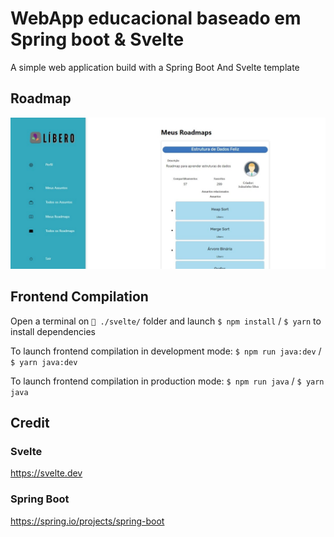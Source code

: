 # WebApp educacional baseado em Spring boot & Svelte

A simple web application build with a Spring Boot And Svelte template
## Roadmap

![Screenshot de Roadmap](./images/18018_localhost.jpeg)
## Frontend Compilation

Open a terminal on `📂 ./svelte/` folder 
and launch `$ npm install` / `$ yarn`
to install dependencies

To launch frontend compilation in development mode:
`$ npm run java:dev` / `$ yarn java:dev`

To launch frontend compilation in production mode:
`$ npm run java` / `$ yarn java`

## Credit

### Svelte

https://svelte.dev

### Spring Boot

https://spring.io/projects/spring-boot
